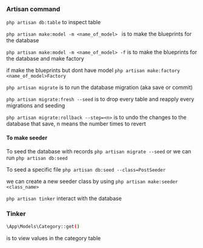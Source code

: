 ### Artisan command
`php artisan db:table`
to inspect table


`php artisan make:model -m <name_of_model> `
is to make the blueprints for the database

`php artisan make:model -m <name_of_model> -f`
is to make the blueprints for the database and make factory

if make the blueprints but dont have model 
`php artisan make:factory <name_of_model>Factory`

`php artisan migrate`
is to run the database migration (aka save or commit)

`php artisan migrate:fresh --seed`
is to drop every table and reapply every migrations and seeding

`php artisan migrate:rollback --step=<n>`
is to undo the changes to the database that save, n means the number times to revert 

#### To make seeder
To seed the database with records
`php artisan migrate --seed` or we can run `php artisan db:seed`

To seed a specific file 
`php artisan db:seed --class=PostSeeder`

we can create a new seeder class by using
`php artisan make:seeder <class_name>`



`php artisan tinker`
interact with the database

### Tinker
```bash
\App\Models\Category::get()
```
is to view values in the category table



